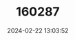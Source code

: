 ---
title: "160287"
category: "Hypolimnas aubergeri"
draft: false
date: 2024-02-22 13:03:52
languages:
  English: ["Côte d’Ivoire Eggfly"]
---